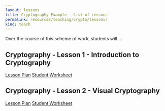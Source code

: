 ```yaml
---
layout: lessons
title: Cryptography Example - List of Lessons
permalink: resources/teaching/crypto/lessons/
kind: teach
---
```


Over the course of this scheme of work, students  will ...

<nav class="buttons">

<h2>Cryptography - Lesson 1 - Introduction to Cryptography</h2>

<a class="button" href="../lesson-1/plan/">Lesson Plan</a>
<a class="button worksheet" href="../lesson-1/worksheet/">Student Worksheet</a>

<h2>Cryptography - Lesson 2 - Visual Cryptography</h2>

<a class="button" href="../lesson-2/plan/">Lesson Plan</a>
<a class="button worksheet" href="../lesson-2/worksheet/">Student Worksheet</a>

</nav>
